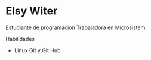 # Elsy Witer
Estudiante de programacion
Trabajadora en Microsistem

Habilidades
- Linux
Git y Git Hub